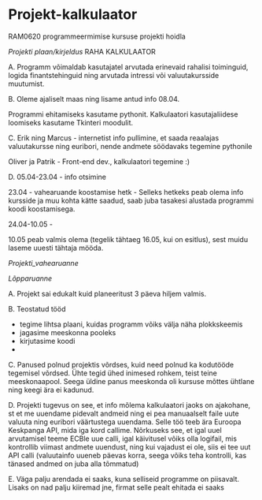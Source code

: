 # Projekt-kalkulaator
RAM0620 programmeermimise kursuse projekti hoidla

_Projekti plaan/kirjeldus_
RAHA KALKULAATOR

A. Programm võimaldab kasutajatel arvutada erinevaid rahalisi toiminguid, logida finantstehinguid ning arvutada intressi või valuutakursside muutumist.

B. Oleme ajaliselt maas ning lisame antud info 08.04. 

Programmi ehitamiseks kasutame pythonit. Kalkulaatori kasutajaliidese loomiseks kasutame Tkinteri moodulit. 

C. Erik ning Marcus - internetist info pullimine, et saada reaalajas valuutakursse ning euribori, nende andmete söödavaks tegemine pythonile

Oliver ja Patrik - Front-end dev., kalkulaatori tegemine :)

D. 05.04-23.04 - info otsimine

23.04 - vahearuande koostamise hetk - Selleks hetkeks peab olema info kursside ja muu kohta kätte saadud, saab juba tasakesi alustada programmi koodi koostamisega.

24.04-10.05 - 

10.05 peab valmis olema (tegelik tähtaeg 16.05, kui on esitlus), sest muidu laseme uuesti tähtaja mööda.


_Projekti_vahearuanne_



_Lõpparuanne_

A. Projekt sai edukalt kuid planeeritust 3 päeva hiljem valmis.

B. Teostatud tööd
- tegime lihtsa plaani, kuidas programm võiks välja näha plokkskeemis
- jagasime meeskonna pooleks
- kirjutasime koodi
- 

C. Panused polnud projektis võrdses, kuid need polnud ka kodutööde tegemisel võrdsed. Ühte tegid ühed inimesed rohkem, teist teine meeskonaapool. Seega üldine panus meeskonda oli kursuse mõttes ühtlane ning keegi ära ei kadunud. 

D. Projekti tugevus on see, et info mõlema kalkulaatori jaoks on ajakohane, st et me uuendame pidevalt andmeid ning ei pea manuaalselt faile uute valuuta ning euribori väärtustega uuendama. Selle töö teeb ära Euroopa Keskpanga API, mida iga kord callime. Nõrkuseks see, et igal uuel arvutamisel teeme ECBle uue calli, igal käivitusel võiks olla logifail, mis kontrollib viimast andmete uuendust, ning kui vajadust ei ole, siis ei tee uut API calli (valuutainfo uueneb päevas korra, seega võiks teha kontrolli, kas tänased andmed on juba alla tõmmatud)

E. Väga palju arendada ei saaks, kuna selliseid programme on piisavalt. Lisaks on nad palju kiiremad jne, firmat selle pealt ehitada ei saaks
